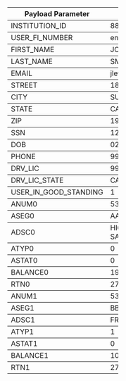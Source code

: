 <html>
  <table style="width: 50%;">
            <thead>
                <tr>
                    <th> Payload Parameter</th>
                    <th> Parameter Value </th>
                </tr>
            </thead>
            <tbody>
                <tr>
                    <td rowspan="1">INSTITUTION_ID </br></td>
                    <td>88850000</td>
                </tr>
            </tbody>
            <tbody>
                <tr>
                    <td rowspan="2">USER_FI_NUMBER </br></td>
                    <td>endUser12</td>
                </tr>
            </tbody>
            <tbody>
                <tr>
                    <td rowspan="3">FIRST_NAME </br></td>
                    <td>JOE</td>
                </tr>
            </tbody>
             <tbody>
                <tr>
                    <td rowspan="4">LAST_NAME </br></td>
                    <td>SMITH</td>
                </tr>
            </tbody>
             <tbody>
                <tr>
                    <td rowspan="5">EMAIL </br></td>
                    <td>jlettow@cashedge.com</td>
                </tr>
            </tbody>
             <tbody>
                <tr>
                    <td rowspan="6">STREET </br></td>
                    <td>180 ELM COURT</td>
                </tr>
            </tbody>
             <tbody>
                <tr>
                    <td rowspan="7">CITY </br></td>
                    <td>SUNNYVALE</td>
                </tr>
            </tbody>
             <tbody>
                <tr>
                    <td rowspan="8">STATE </br></td>
                    <td>CA</td>
                </tr>
            </tbody>
             <tbody>
                <tr>
                    <td rowspan="9">ZIP </br></td>
                    <td>19705</td>
                </tr>
            </tbody>
             <tbody>
                <tr>
                    <td rowspan="10">SSN </br></td>
                    <td>123456789</td>
                </tr>
            </tbody>
             <tbody>
                <tr>
                    <td rowspan="11">DOB </br></td>
                    <td>02/23/1970</td>
                </tr>
            </tbody>
             <tbody>
                <tr>
                    <td rowspan="12">PHONE </br></td>
                    <td>9999999999</td>
                </tr>
            </tbody>
             <tbody>
                <tr>
                    <td rowspan="13">DRV_LIC</br></td>
                    <td>99999999</td>
                </tr>
            </tbody>
            <tbody>
                <tr>
                    <td rowspan="14">DRV_LIC_STATE</br></td>
                    <td>CA</td>
                </tr>
            </tbody>
            <tbody>
                <tr>
                    <td rowspan="15">USER_IN_GOOD_STANDING</br></td>
                    <td>1</td>
                </tr>
            </tbody>
            <tbody>
                <tr>
                    <td rowspan="16">ANUM0</br></td>
                    <td>5345435</td>
                </tr>
            </tbody>
            <tbody>
                <tr>
                    <td rowspan="17">ASEG0</br></td>
                    <td>AA</td>
                </tr>
            </tbody>
            <tbody>
                <tr>
                    <td rowspan="18">ADSC0</br></td>
                    <td>HIGH INTEREST SAVINGS</td>
                </tr>
            </tbody>
            <tbody>
                <tr>
                    <td rowspan="19">ATYP0</br></td>
                    <td>0</td>
                </tr>
            </tbody>
            <tbody>
                <tr>
                    <td rowspan="20">ASTAT0</br></td>
                    <td>0</td>
                </tr>
            </tbody>
            <tbody>
                <tr>
                    <td rowspan="21">BALANCE0</br></td>
                    <td>193792.99</td>
                </tr>
            </tbody>
            <tbody>
                <tr>
                    <td rowspan="22">RTN0</br></td>
                    <td>272482391</td>
                </tr>
            </tbody>
            <tbody>
                <tr>
                    <td rowspan="23">ANUM1</br></td>
                    <td>5357780</td>
                </tr>
            </tbody>
            <tbody>
                <tr>
                    <td rowspan="24">ASEG1</br></td>
                    <td>BB</td>
                </tr>
            </tbody>
            <tbody>
                <tr>
                    <td rowspan="25">ADSC1</br></td>
                    <td>FREE CHECKING</td>
                </tr>
            </tbody>
            <tbody>
                <tr>
                    <td rowspan="26">ATYP1</br></td>
                    <td>1</td>
                </tr>
            </tbody>
            <tbody>
                <tr>
                    <td rowspan="27">ASTAT1</br></td>
                    <td>0</td>
                </tr>
            </tbody>
            <tbody>
                <tr>
                    <td rowspan="28">BALANCE1</br></td>
                    <td>10000.00</td>
                </tr>
            </tbody>
            <tbody>
                <tr>
                    <td rowspan="29">RTN1</br></td>
                    <td>272482391</td>
                </tr>
            </tbody> 
            </table>
</html>